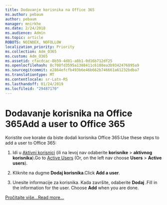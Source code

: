 ```yaml
---
title: Dodavanje korisnika na Office 365
ms.author: pebaum
author: pebaum
manager: mnirkhe
ms.date: 2/24/2018
ms.audience: Admin
ms.topic: article
ROBOTS: NOINDEX, NOFOLLOW
localization_priority: Priority
ms.collection: Adm_O365
ms.custom: Adm_O365
ms.assetid: cfacdcac-8b59-4d81-a8b1-0d16b712df25
ms.openlocfilehash: 8c708fd3595a1388411c6188ea3b9342476895a9
ms.sourcegitcommit: e2864efcfb493b6e46b662b746661a61232bdba7
ms.translationtype: MT
ms.contentlocale: sr-Latn-RS
ms.lasthandoff: 01/24/2019
ms.locfileid: "29487170"
---
```

# <a name="add-a-user-to-office-365"></a><span data-ttu-id="5cd37-102">Dodavanje korisnika na Office 365</span><span class="sxs-lookup"><span data-stu-id="5cd37-102">Add a user to Office 365</span></span>

<span data-ttu-id="5cd37-103">Koristite ove korake da biste dodali korisnika Office 365:</span><span class="sxs-lookup"><span data-stu-id="5cd37-103">Use these steps to add a user to Office 365:</span></span>
  
1. <span data-ttu-id="5cd37-104">Idi u [Aktivni korisnici](https://support.office.com/article/https://portal.office.com/adminportal/home.aspx#/users) (ili na levoj nav odaberite **korisnike** \> **aktivnog korisnika**).</span><span class="sxs-lookup"><span data-stu-id="5cd37-104">Go to [Active Users](https://support.office.com/article/https://portal.office.com/adminportal/home.aspx#/users) (Or, on the left nav choose **Users** \> **Active users**).</span></span>
    
2. <span data-ttu-id="5cd37-105">Kliknite na dugme **Dodaj korisnika**.</span><span class="sxs-lookup"><span data-stu-id="5cd37-105">Click **Add a user**.</span></span>
    
3. <span data-ttu-id="5cd37-p101">Unesite informacije za korisnika. Kada završite, odaberite **Dodaj** .</span><span class="sxs-lookup"><span data-stu-id="5cd37-p101">Fill in the information for the user. Choose **Add** when you are done.</span></span> 
    
[<span data-ttu-id="5cd37-108">Pročitajte više...</span><span class="sxs-lookup"><span data-stu-id="5cd37-108">Read more...</span></span>](https://support.office.com/article/1970f7d6-03b5-442f-b385-5880b9c256ec)
  

